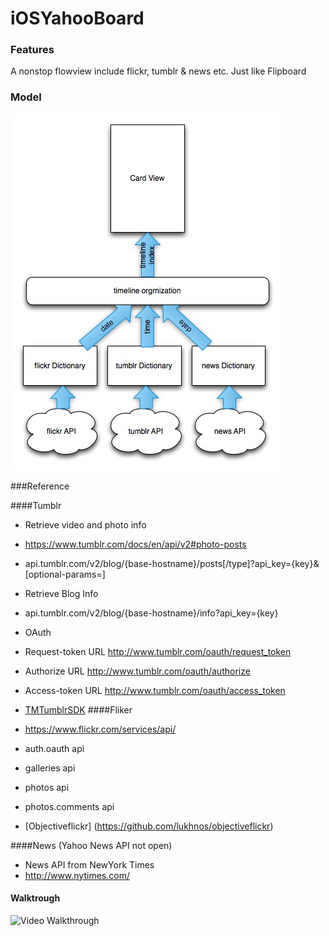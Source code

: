 # iOSYahooBoard

### Features
A nonstop flowview include flickr, tumblr & news etc. Just like Flipboard

### Model
![Video Walkthrough](model.jpg)

###Reference

####Tumblr
- Retrieve  video and photo info
- https://www.tumblr.com/docs/en/api/v2#photo-posts
- api.tumblr.com/v2/blog/{base-hostname}/posts[/type]?api_key={key}&[optional-params=]

- Retrieve Blog Info
- api.tumblr.com/v2/blog/{base-hostname}/info?api_key={key}

- OAuth
- Request-token URL   http://www.tumblr.com/oauth/request_token
- Authorize URL   http://www.tumblr.com/oauth/authorize
- Access-token URL    http://www.tumblr.com/oauth/access_token
- [TMTumblrSDK](http://cocoapods.org/pods/TMTumblrSDK)
####Fliker 

- https://www.flickr.com/services/api/
- auth.oauth api
- galleries api
- photos api
- photos.comments api
- [Objectiveflickr] (https://github.com/lukhnos/objectiveflickr)


####News (Yahoo News API not open)
- News API from NewYork Times
- http://www.nytimes.com/

#### Walktrough
![Video Walkthrough](YahooBoard.gif)
